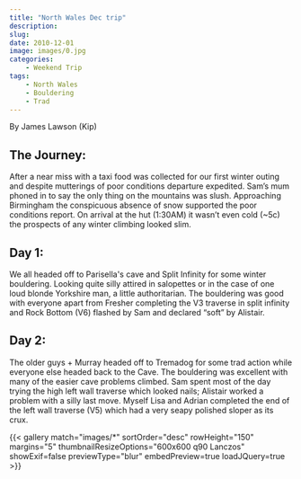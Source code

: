 ```yaml
---
title: "North Wales Dec trip"
description: 
slug: 
date: 2010-12-01
image: images/0.jpg
categories:
    - Weekend Trip
tags:
    - North Wales
    - Bouldering
    - Trad
---
```


By James Lawson (Kip)

## The Journey:
After a near miss with a taxi food was collected for our first winter outing and despite mutterings of
poor conditions departure expedited. Sam’s mum phoned in to say the only thing on the mountains
was slush. Approaching Birmingham the conspicuous absence of snow supported the poor conditions
report. On arrival at the hut (1:30AM) it wasn’t even cold (~5c) the prospects of any winter climbing
looked slim.

## Day 1:
We all headed off to Parisella's cave and Split Infinity for some winter bouldering. Looking quite silly
attired in salopettes or in the case of one loud blonde Yorkshire man, a little authoritarian. The
bouldering was good with everyone apart from Fresher completing the V3 traverse in split infinity and
Rock Bottom (V6) flashed by Sam and declared “soft” by Alistair.

## Day 2:

The older guys + Murray headed off to Tremadog for some trad action while everyone else headed back
to the Cave. The bouldering was excellent with many of the easier cave problems climbed. Sam spent
most of the day trying the high left wall traverse which looked nails; Alistair worked a problem with a
silly last move. Myself Lisa and Adrian completed the end of the left wall traverse (V5) which had a very
seapy polished sloper as its crux.

{{< gallery match="images/*" sortOrder="desc" rowHeight="150" margins="5" thumbnailResizeOptions="600x600 q90 Lanczos" showExif=false previewType="blur" embedPreview=true loadJQuery=true >}}